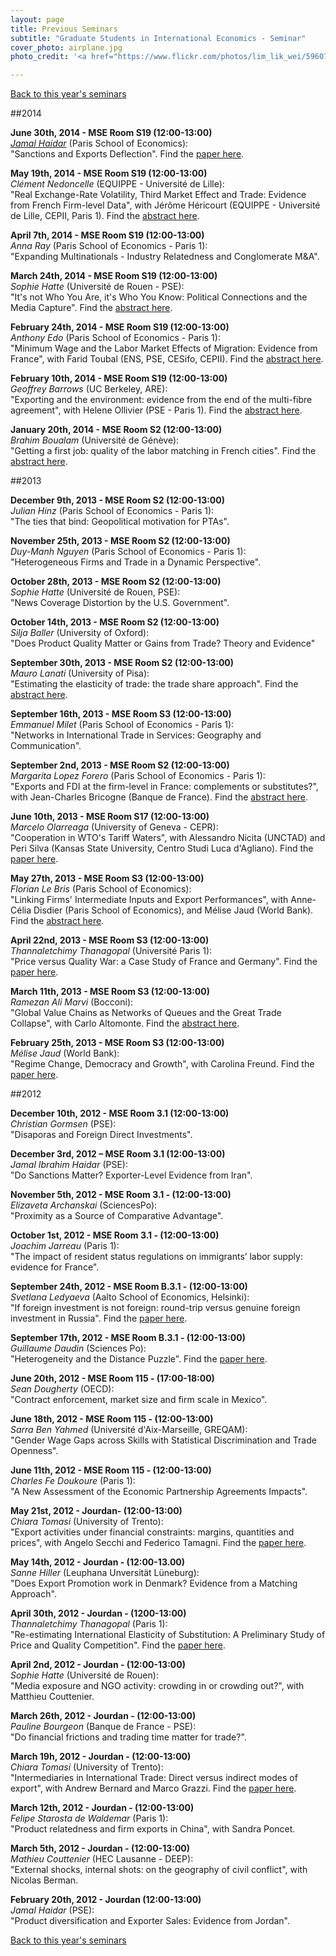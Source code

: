 ```yaml
---
layout: page
title: Previous Seminars
subtitle: "Graduate Students in International Economics - Seminar"
cover_photo: airplane.jpg
photo_credit: '<a href="https://www.flickr.com/photos/lim_lik_wei/5960796646/">Brandon LLW</a> <a href="http://creativecommons.org/licenses/by-nc/2.0/">cc</a>'

---
```


[Back to this year's seminars](../)

##2014

**June 30th, 2014 - MSE Room S19 (12:00-13:00)**<br>
*[Jamal Haidar](http://www.parisschoolofeconomics.eu/en/haidar-jamal-ibrahim/)* (Paris School of Economics):<br>
"Sanctions and Exports Deflection".
Find the [paper here](http://www.parisschoolofeconomics.eu/docs/haidar-jamal-ibrahim/haidar-sanctions-exportsdeflection-2014.pdf).


**May 19th, 2014 - MSE Room S19 (12:00-13:00)**<br>
*Clément Nedoncelle* (EQUIPPE - Université de Lille):<br>
"Real Exchange-Rate Volatility, Third Market Effect and Trade: Evidence from French Firm-level Data", with Jérôme Héricourt (EQUIPPE - Université de Lille, CEPII, Paris 1).
Find the [abstract here](../abstracts/140519_Nedoncelle.pdf).


**April 7th, 2014 - MSE Room S19 (12:00-13:00)**<br>
*Anna Ray* (Paris School of Economics - Paris 1):<br>
"Expanding Multinationals - Industry Relatedness and Conglomerate M&amp;A".


**March 24th, 2014 - MSE Room S19 (12:00-13:00)**<br>
*Sophie Hatte* (Université de Rouen - PSE):<br>
"It's not Who You Are, it's Who You Know: Political Connections and the Media Capture". 
Find the [abstract here](../abstracts/140324_Hatte.pdf).


**February 24th, 2014 - MSE Room S19 (12:00-13:00)**<br>
*Anthony Edo* (Paris School of Economics - Paris 1):<br>
"Minimum Wage and the Labor Market Effects of Migration: Evidence from France", with Farid Toubal (ENS, PSE, CESifo, CEPII).
Find the [abstract here](../abstracts/140224_Edo.pdf).


**February 10th, 2014 - MSE Room S19 (12:00-13:00)**<br>
*Geoffrey Barrows* (UC Berkeley, ARE):<br>
"Exporting and the environment: evidence from the end of the multi-fibre agreement", with Helene Ollivier (PSE - Paris 1).
Find the [abstract here](../abstracts/140210_Barrows.pdf).


**January 20th, 2014 - MSE Room S2 (12:00-13:00)**<br>
*Brahim Boualam* (Université de Génève):<br>
"Getting a first job: quality of the labor matching in French cities".
Find the [abstract here](../abstracts/140120_Boualam.pdf).


##2013


**December 9th, 2013 - MSE Room S2 (12:00-13:00)**<br>
*Julian Hinz* (Paris School of Economics - Paris 1):<br>
"The ties that bind: Geopolitical motivation for PTAs".


**November 25th, 2013 - MSE Room S2 (12:00-13:00)**<br>
*Duy-Manh Nguyen* (Paris School of Economics - Paris 1):<br>
"Heterogeneous Firms and Trade in a Dynamic Perspective".


**October 28th, 2013 - MSE Room S2 (12:00-13:00)**<br>
*Sophie Hatte* (Université de Rouen, PSE):<br>
"News Coverage Distortion by the U.S. Government".


**October 14th, 2013 - MSE Room S2 (12:00-13:00)**<br>
*Silja Baller* (University of Oxford):<br>
"Does Product Quality Matter or Gains from Trade? Theory and Evidence"


**September 30th, 2013 - MSE Room S2 (12:00-13:00)**<br>
*Mauro Lanati* (University of Pisa):<br>
"Estimating the elasticity of trade: the trade share approach". Find the [abstract here](../abstracts/130930_Lanati.pdf).

**September 16th, 2013 - MSE Room S3 (12:00-13:00)**<br>
*Emmanuel Milet* (Paris School of Economics - Paris 1):<br>
"Networks in International Trade in Services: Geography and Communication".


**September 2nd, 2013 - MSE Room S2 (12:00-13:00)**<br>
*Margarita Lopez Forero* (Paris School of Economics - Paris 1):<br>
"Exports and FDI at the firm-level in France: complements or substitutes?", with Jean-Charles Bricogne (Banque de France).  Find the [abstract here](../abstracts/130902_LopezForero.pdf).


**June 10th, 2013 - MSE Room S17 (12:00-13:00)**<br>
*Marcelo Olarreaga* (University of Geneva - CEPR):<br>
"Cooperation in WTO's Tariff Waters", with Alessandro Nicita (UNCTAD) and Peri Silva (Kansas State University, Centro Studi Luca d'Agliano). Find the [paper here](../abstracts/130610_Olarreaga.pdf).


**May 27th, 2013 - MSE Room S3 (12:00-13:00)**<br>
*Florian Le Bris* (Paris School of Economics):<br>
"Linking Firms' Intermediate Inputs and Export Performances", with Anne-Célia Disdier (Paris School of Economics), and Mélise Jaud (World Bank).  Find the [abstract here](../abstracts/130523_LeBris.pdf).


**April 22nd, 2013 - MSE Room S3 (12:00-13:00)**<br>
*Thannaletchimy Thanagopal* (Université Paris 1):<br>
"Price versus Quality War: a Case Study of France and Germany". Find the [paper here](../abstracts/130422_Thanagopal.pdf).


**March 11th, 2013 - MSE Room S3 (12:00-13:00)**<br>
*Ramezan Ali Marvi* (Bocconi):<br>
"Global Value Chains as Networks of Queues and the Great Trade Collapse", with Carlo Altomonte. Find the [abstract here](../abstracts/130311_Marvi.pdf).


**February 25th, 2013 - MSE Room S3 (12:00-13:00)**<br>
*Mélise Jaud* (World Bank):<br>
"Regime Change, Democracy and Growth", with Carolina Freund. Find the [paper here](../abstracts/130225_Jaud.pdf).


##2012

**December 10th, 2012 - MSE Room 3.1 (12:00-13:00)**<br>
*Christian Gormsen* (PSE):<br>
"Disaporas and Foreign Direct Investments".


**December 3rd, 2012 – MSE Room 3.1 (12:00-13:00)**<br>
*Jamal Ibrahim Haidar* (PSE):<br>
"Do Sanctions Matter? Exporter-Level Evidence from Iran".


**November 5th, 2012 - MSE Room 3.1 - (12:00-13:00)**<br>
*Elizaveta Archanskai* (SciencesPo):<br>
"Proximity as a Source of Comparative Advantage".


**October 1st, 2012 - MSE Room 3.1 - (12:00-13:00)**<br>
*Joachim Jarreau* (Paris 1):<br>
"The impact of resident status regulations on immigrants’ labor supply: evidence for France".


**September 24th, 2012 - MSE Room B.3.1 - (12:00-13:00)**<br>
*Svetlana Ledyaeva* (Aalto School of Economics, Helsinki):<br>
"If foreign investment is not foreign: round-trip versus genuine foreign investment in Russia". Find the [paper here](../abstracts/120924_Ledyeava.pdf).


**September 17th, 2012 - MSE Room B.3.1 - (12:00-13:00)**<br>
*Guillaume Daudin* (Sciences Po):<br>
"Heterogeneity and the Distance Puzzle". Find the [paper here](../abstracts/120917_Daudin.pdf).


**June 20th, 2012 - MSE Room 115 - (17:00-18:00)**<br>
*Sean Dougherty* (OECD):<br>
"Contract enforcement, market size and firm scale in Mexico".


**June 18th, 2012 - MSE Room 115 - (12:00-13:00)**<br>
*Sarra Ben Yahmed* (Université d'Aix-Marseille, GREQAM):<br>
"Gender Wage Gaps across Skills with Statistical Discrimination and Trade Openness".


**June 11th, 2012 - MSE Room 115 - (12:00-13:00)**<br>
*Charles Fe Doukoure* (Paris 1):<br>
"A New Assessment of the Economic Partnership Agreements Impacts".


**May 21st, 2012 - Jourdan- (12:00-13:00)**<br>
*Chiara Tomasi* (University of Trento):<br>
"Export activities under financial constraints: margins, quantities and prices", with Angelo Secchi and Federico Tamagni. Find the [paper here](../abstracts/120521_Tomasi.pdf).


**May 14th, 2012 - Jourdan - (12:00-13.00)**<br>
*Sanne Hiller* (Leuphana Unversität Lüneburg):<br>
"Does Export Promotion work in Denmark? Evidence from a Matching Approach".


**April 30th, 2012 - Jourdan - (1200-13:00)**<br>
*Thannaletchimy Thanagopal* (Paris 1):<br>
"Re-estimating International Elasticity of Substitution: A Preliminary Study of Price and Quality Competition". Find the [paper here](../abstracts/120430_Thanagopal.pdf).


**April 2nd, 2012 - Jourdan - (12:00-13:00)**<br>
*Sophie Hatte* (Université de Rouen):<br>
"Media exposure and NGO activity: crowding in or crowding out?", with Matthieu Couttenier.


**March 26th, 2012 - Jourdan - (12:00-13:00)**<br>
*Pauline Bourgeon* (Banque de France - PSE):<br>
"Do financial frictions and trading time matter for trade?".


**March 19h, 2012 - Jourdan - (12:00-13:00)**<br>
*Chiara Tomasi* (University of Trento):<br>
"Intermediaries in International Trade: Direct versus indirect modes of export",  with Andrew Bernard and Marco Grazzi. Find the [paper here](http://nber.org/papers/w17711).


**March 12th, 2012 - Jourdan - (12:00-13:00)**<br>
*Felipe Starosta de Waldemar* (Paris 1):<br>
"Product relatedness and firm exports in China", with Sandra Poncet.


**March 5th, 2012 - Jourdan - (12:00-13:00)**<br>
*Mathieu Couttenier* (HEC Lausanne - DEEP):<br>
"External shocks, internal shots: on the geography of civil conflict", with Nicolas Berman.


**February 20th, 2012 - Jourdan (12:00-13:00)**<br>
*Jamal Haidar* (PSE):<br>
"Product diversification and Exporter Sales: Evidence from Jordan".

[Back to this year's seminars](index.html)